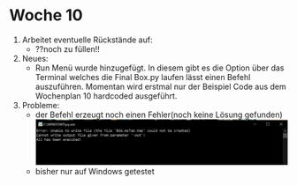 # Woche 10

1. Arbeitet eventuelle Rückstände auf:
    - ??noch zu füllen!!
2. Neues:
    - Run Menü wurde hinzugefügt. In diesem gibt es die Option über das Terminal welches die Final Box.py laufen lässt einen Befehl auszuführen.
     Momentan wird erstmal nur der Beispiel Code aus dem Wochenplan 10 hardcoded ausgeführt.
3. Probleme:
    - der Befehl erzeugt noch einen Fehler(noch keine Lösung gefunden)
    ![alt text](../Screenshots/error.png )
    - bisher nur auf Windows getestet
